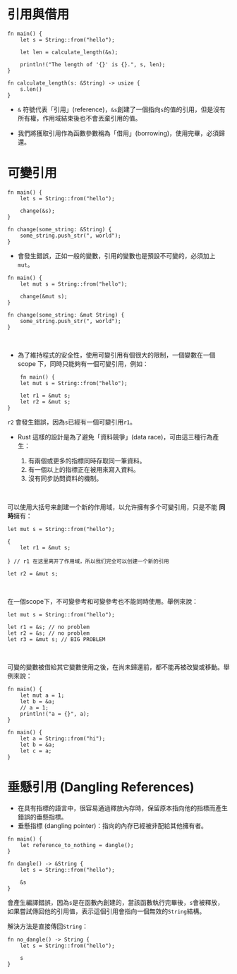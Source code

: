 # 引用與借用
```
fn main() {
    let s = String::from("hello");
 
    let len = calculate_length(&s);
 
    println!("The length of '{}' is {}.", s, len);
}
 
fn calculate_length(s: &String) -> usize {
    s.len()
}
```
* `&` 符號代表「引用」(reference)，`&s`創建了一個指向`s`的值的引用，但是沒有所有權，作用域結束後也不會丟棄引用的值。

* 我們將獲取引用作為函數參數稱為「借用」(borrowing)，使用完畢，必須歸還。

# 可變引用

```
fn main() {
    let s = String::from("hello");

    change(&s);
}

fn change(some_string: &String) {
    some_string.push_str(", world");
}
```
* 會發生錯誤，正如一般的變數，引用的變數也是預設不可變的，必須加上`mut`。
```
fn main() {
    let mut s = String::from("hello");

    change(&mut s);
}

fn change(some_string: &mut String) {
    some_string.push_str(", world");
}
```

<br>

* 為了維持程式的安全性，使用可變引用有個很大的限制，一個變數在一個 scope 下，同時只能夠有一個可變引用，例如：
```
	fn main() {
    let mut s = String::from("hello");
 
    let r1 = &mut s;
    let r2 = &mut s;
}
```
`r2` 會發生錯誤，因為`s`已經有一個可變引用`r1`。

* Rust 這樣的設計是為了避免「資料競爭」(data race)，可由這三種行為產生：

    1. 有兩個或更多的指標同時存取同一筆資料。
    2. 有一個以上的指標正在被用來寫入資料。
    3. 沒有同步訪問資料的機制。

</br>

可以使用大括号来創建一个新的作用域，以允许擁有多个可變引用，只是不能 **同時**擁有：
```
let mut s = String::from("hello");

{
    let r1 = &mut s;

} // r1 在这里离开了作用域，所以我们完全可以创建一个新的引用

let r2 = &mut s;
```

</br>

在一個scope下，不可變參考和可變參考也不能同時使用。舉例來說：
```
let mut s = String::from("hello");

let r1 = &s; // no problem
let r2 = &s; // no problem
let r3 = &mut s; // BIG PROBLEM
```
</br>

可變的變數被借給其它變數使用之後，在尚未歸還前，都不能再被改變或移動。舉例來說：
```
fn main() {
    let mut a = 1;
    let b = &a;
    // a = 1;
    println!("a = {}", a);
}

fn main() {
    let a = String::from("hi");
    let b = &a;
    let c = a;
}
```

# 垂懸引用 (Dangling References)

* 在具有指標的語言中，很容易通過釋放內存時，保留原本指向他的指標而產生錯誤的垂懸指標。
* 垂懸指標 (dangling pointer)：指向的內存已經被非配給其他擁有者。

```
fn main() {
    let reference_to_nothing = dangle();
}

fn dangle() -> &String {
    let s = String::from("hello");

    &s
}
```
會產生編譯錯誤，因為`s`是在函數內創建的，當該函數執行完畢後，`s`會被釋放，如果嘗試傳回他的引用值，表示這個引用會指向一個無效的`String`結構。

解決方法是直接傳回`String`：
```
fn no_dangle() -> String {
    let s = String::from("hello");

    s
}
```
